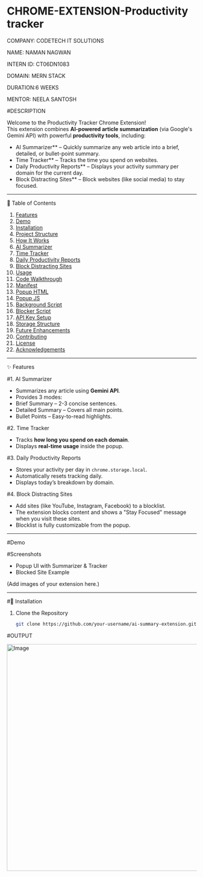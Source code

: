 # CHROME-EXTENSION-Productivity tracker


COMPANY: CODETECH IT SOLUTIONS

NAME: NAMAN NAGWAN

INTERN ID: CT06DN1083

DOMAIN: MERN STACK

DURATION:6 WEEKS

MENTOR: NEELA SANTOSH


#DESCRIPTION

Welcome to the Productivity Tracker Chrome Extension!  
This extension combines **AI-powered article summarization** (via Google's Gemini API) with powerful **productivity tools**, including:

- AI Summarizer** – Quickly summarize any web article into a brief, detailed, or bullet-point summary.
- Time Tracker** – Tracks the time you spend on websites.
- Daily Productivity Reports** – Displays your activity summary per domain for the current day.
- Block Distracting Sites** – Block websites (like social media) to stay focused.

---

📌 Table of Contents
1. [Features](#features)
2. [Demo](#demo)
3. [Installation](#installation)
4. [Project Structure](#project-structure)
5. [How It Works](#how-it-works)
6. [AI Summarizer](#ai-summarizer)
7. [Time Tracker](#time-tracker)
8. [Daily Productivity Reports](#daily-productivity-reports)
9. [Block Distracting Sites](#block-distracting-sites)
10. [Usage](#usage)
11. [Code Walkthrough](#code-walkthrough)
12. [Manifest](#manifest)
13. [Popup HTML](#popup-html)
14. [Popup JS](#popup-js)
15. [Background Script](#background-script)
16. [Blocker Script](#blocker-script)
17. [API Key Setup](#api-key-setup)
18. [Storage Structure](#storage-structure)
19. [Future Enhancements](#future-enhancements)
20. [Contributing](#contributing)
21. [License](#license)
22. [Acknowledgements](#acknowledgements)

---
✨ Features

#1. AI Summarizer
- Summarizes any article using **Gemini API**.
- Provides 3 modes:
- Brief Summary – 2-3 concise sentences.
- Detailed Summary – Covers all main points.
- Bullet Points – Easy-to-read highlights.

#2. Time Tracker
- Tracks **how long you spend on each domain**.
- Displays **real-time usage** inside the popup.

#3. Daily Productivity Reports
- Stores your activity per day in `chrome.storage.local`.
- Automatically resets tracking daily.
- Displays today’s breakdown by domain.

#4. Block Distracting Sites
- Add sites (like YouTube, Instagram, Facebook) to a blocklist.
- The extension blocks content and shows a "Stay Focused" message when you visit these sites.
- Blocklist is fully customizable from the popup.

---

#Demo

#Screenshots
- Popup UI with Summarizer & Tracker
- Blocked Site Example

(Add images of your extension here.)

---

#🔧 Installation

1. Clone the Repository
   ```bash
   git clone https://github.com/your-username/ai-summary-extension.git


#OUTPUT

<img width="562" height="601" alt="Image" src="https://github.com/user-attachments/assets/9815c8c2-9059-4679-9ae3-24258b29d8e5" />

 
